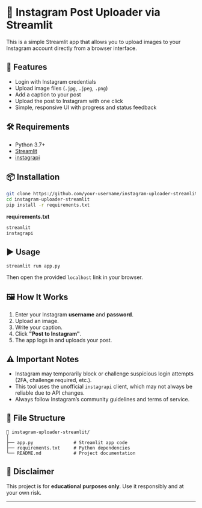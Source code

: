 # 📸 Instagram Post Uploader via Streamlit

This is a simple Streamlit app that allows you to upload images to your Instagram account directly from a browser interface.

## 🚀 Features

* Login with Instagram credentials
* Upload image files (`.jpg`, `.jpeg`, `.png`)
* Add a caption to your post
* Upload the post to Instagram with one click
* Simple, responsive UI with progress and status feedback

## 🛠️ Requirements

* Python 3.7+
* [Streamlit](https://streamlit.io)
* [instagrapi](https://github.com/adw0rd/instagrapi)

## 📦 Installation

```bash
git clone https://github.com/your-username/instagram-uploader-streamlit.git
cd instagram-uploader-streamlit
pip install -r requirements.txt
```

**requirements.txt**

```txt
streamlit
instagrapi
```

## ▶️ Usage

```bash
streamlit run app.py
```

Then open the provided `localhost` link in your browser.

## 🖼️ How It Works

1. Enter your Instagram **username** and **password**.
2. Upload an image.
3. Write your caption.
4. Click **"Post to Instagram"**.
5. The app logs in and uploads your post.

## ⚠️ Important Notes

* Instagram may temporarily block or challenge suspicious login attempts (2FA, challenge required, etc.).
* This tool uses the unofficial `instagrapi` client, which may not always be reliable due to API changes.
* Always follow Instagram’s community guidelines and terms of service.

## 📁 File Structure

```
📁 instagram-uploader-streamlit/
│
├── app.py               # Streamlit app code
├── requirements.txt     # Python dependencies
└── README.md            # Project documentation
```

## 📌 Disclaimer

This project is for **educational purposes only**. Use it responsibly and at your own risk.

---

